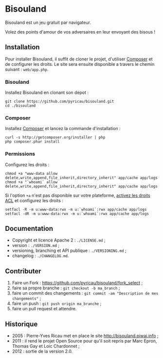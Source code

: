 # Bisouland

Bisouland est un jeu gratuit par navigateur.

Volez des points d'amour de vos adversaires en leur envoyant des bisous !

## Installation

Pour installer Bisouland, il suffit de cloner le projet, d'utiliser
[Composer](http://getcomposer.org/) et de configurer les droits.
Le site sera ensuite disponible a travers le chemin suivant :
`web/app.php`.

### Bisouland

Installez Bisouland en clonant son depot :

    git clone https://github.com/pyricau/bisouland.git
    cd ./bisouland

### Composer

Installez [Composer](http://getcomposer.org/) et lancez la commande
d'installation :

    curl -s http://getcomposer.org/installer | php
    php composer.phar install

### Permissions

Configurez les droits :

    chmod +a "www-data allow delete,write,append,file_inherit,directory_inherit" app/cache app/logs
    chmod +a "`whoami` allow delete,write,append,file_inherit,directory_inherit" app/cache app/logs

Si l'option `+a` n'est pas disponible sur votre plateforme,
[activez les droits ACL](https://help.ubuntu.com/community/FilePermissionsACLs)
et configurez les droits :

    setfacl -R -m u:www-data:rwx -m u:`whoami`:rwx app/cache app/logs
    setfacl -dR -m u:www-data:rwx -m u:`whoami`:rwx app/cache app/logs

## Documentation

* Copyright et licence Apache 2 : `./LICENSE.md` ;
* version : `./VERSION.md` ;
* versioning, branching et API publique : `./VERSIONING.md` ;
* changelog : `./CHANGELOG.md`.

## Contributer

1. Faire un Fork : https://github.com/pyricau/bisouland/fork_select ;
2. faire sa propre branche : `git checkout -b ma_branch` ;
3. faire un commit des changements : `git commit -am "Description de mes changements"` ;
4. faire un push : `git push origin ma_branche` ;
5. faire un pull request et attendre.

## Historique

* 2005 : Pierre-Yves Ricau met en place le site http://bisouland.piwai.info ;
* 2011 : il rend le projet Open Source pour qu'il soit repris par Marc Epron, Thomas Gay et Loic Chardonnet ;
* 2012 : sortie de la version 2.0.
